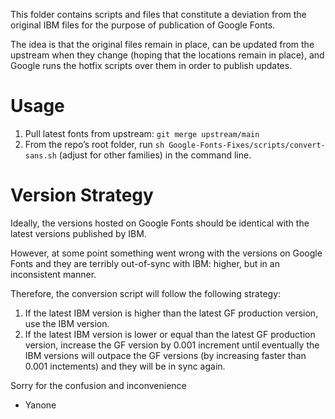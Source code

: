 This folder contains scripts and files that constitute a deviation from the original IBM files for the purpose of publication of Google Fonts.

The idea is that the original files remain in place, can be updated from the upstream when they change (hoping that the locations remain in place), and Google runs the hotfix scripts over them in order to publish updates.

# Usage

1. Pull latest fonts from upstream: `git merge upstream/main`
2. From the repo’s root folder, run `sh Google-Fonts-Fixes/scripts/convert-sans.sh` (adjust for other families) in the command line.


# Version Strategy

Ideally, the versions hosted on Google Fonts should be identical with the latest versions published by IBM.

However, at some point something went wrong with the versions on Google Fonts and they are terribly out-of-sync with IBM: higher, but in an inconsistent manner.

Therefore, the conversion script will follow the following strategy:

1. If the latest IBM version is higher than the latest GF production version, use the IBM version.
2. If the latest IBM version is lower or equal than the latest GF production version, increase the GF version by 0.001 increment until eventually the IBM versions will outpace the GF versions (by increasing faster than 0.001 inctements) and they will be in sync again.

Sorry for the confusion and inconvenience
- Yanone